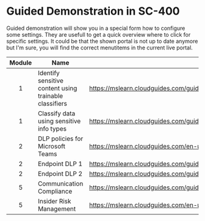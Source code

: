 # Guided Demonstration in SC-400

Guided demonstration will show you in a special form how to configure some settings. They are usefull to get a quick overview where to click for specific settings. It could be that the shown portal is not up to date anymore but I'm sure, you will find the correct menutitems in the current live portal.

| Module | Name | Link | Notes |
| :---: | --- | --- | --- |
| 1 | Identify sensitive content using trainable classifiers | <https://mslearn.cloudguides.com/guides/Identify%20content%20using%20trainable%20classifiers%20in%20Microsoft%20Purview%20Information%20Protection> | |
| 1 | Classify data using sensitive info types | <https://mslearn.cloudguides.com/guides/Classify%20data%20using%20sensitive%20info%20types%20with%20Microsoft%20Purview%20Information%20Protection> | |
| 2 | DLP policies for Microsoft Teams | <https://mslearn.cloudguides.com/en-us/guides/Apply%20Microsoft%20Endpoint%20DLP%20policies%20to%20devices> | Multiple guides |
| 2 | Endpoint DLP 1 | <https://mslearn.cloudguides.com/guides/Apply%20Microsoft%20Purview%20Endpoint%20DLP%20policies%20to%20devices> | |
| 2 | Endpoint DLP 2 |  <https://mslearn.cloudguides.com/guides/Experience%20an%20active%20Microsoft%20Purview%20Endpoint%20DLP%20policy> | |
| 5 | Communication Compliance | <https://mslearn.cloudguides.com/guides/Get%20started%20with%20Microsoft%20Purview%20Communication%20Compliance> | |
| 5 | Insider Risk Management | <https://mslearn.cloudguides.com/en-us/guides/Identify%20and%20take%20action%20on%20insider%20risks%20with%20Insider%20Risk%20Management> | Multiple guides |
